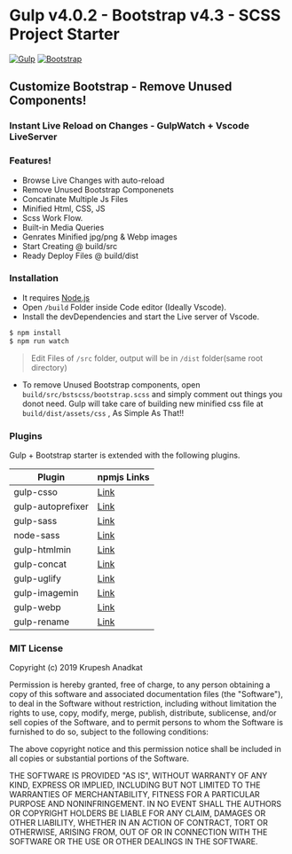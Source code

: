 # Gulp v4.0.2 - Bootstrap v4.3 - SCSS Project Starter
[![Gulp](https://img.shields.io/badge/Gulp-4.0.2-red.svg)](https://gulpjs.com/docs/en/getting-started/quick-start)
[![Bootstrap](https://img.shields.io/badge/Bootstrap-4.3-blue.svg)](https://getbootstrap.com/docs/4.3/getting-started/introduction/)

## Customize Bootstrap - Remove Unused Components!

### Instant Live Reload on Changes - GulpWatch + Vscode LiveServer

### Features!
- Browse Live Changes with auto-reload
- Remove Unused Bootstrap Componenets
- Concatinate Multiple Js Files
- Minified Html, CSS, JS
- Scss Work Flow.
- Built-in Media Queries
- Genrates Minified jpg/png & Webp images
- Start Creating @ build/src
- Ready Deploy Files @ build/dist

### Installation
- It requires [Node.js](https://nodejs.org/)
- Open ```/build``` Folder inside Code editor (Ideally Vscode).
- Install the devDependencies and start the Live server of Vscode.
```sh
$ npm install
$ npm run watch
```
> Edit Files of ```/src``` folder, output will be in ```/dist``` folder(same root directory)

- To remove Unused Bootstrap components, open ```build/src/bstscss/bootstrap.scss``` and simply comment out things you donot need. Gulp will take care of building new minified css file at ```build/dist/assets/css``` , As Simple As That!!

### Plugins

Gulp + Bootstrap starter is extended with the following plugins. 

| Plugin | npmjs Links |
| ------ | ------ |
| gulp-csso | [Link](https://www.npmjs.com/package/gulp-csso) |
| gulp-autoprefixer | [Link](https://www.npmjs.com/package/gulp-autoprefixer) |
| gulp-sass | [Link](https://www.npmjs.com/package/gulp-sass) |
| node-sass | [Link](https://www.npmjs.com/package/node-sass) |
| gulp-htmlmin | [Link](https://www.npmjs.com/package/gulp-htmlmin) |
| gulp-concat | [Link](https://www.npmjs.com/package/gulp-concat) |
| gulp-uglify | [Link](https://www.npmjs.com/package/gulp-uglify) |
| gulp-imagemin | [Link](https://www.npmjs.com/package/gulp-imagemin) |
| gulp-webp | [Link](https://www.npmjs.com/package/gulp-webp) |
| gulp-rename | [Link](https://www.npmjs.com/package/gulp-rename) |


### MIT License

Copyright (c) 2019 Krupesh Anadkat

Permission is hereby granted, free of charge, to any person obtaining a copy
of this software and associated documentation files (the "Software"), to deal
in the Software without restriction, including without limitation the rights
to use, copy, modify, merge, publish, distribute, sublicense, and/or sell
copies of the Software, and to permit persons to whom the Software is
furnished to do so, subject to the following conditions:

The above copyright notice and this permission notice shall be included in all
copies or substantial portions of the Software.

THE SOFTWARE IS PROVIDED "AS IS", WITHOUT WARRANTY OF ANY KIND, EXPRESS OR
IMPLIED, INCLUDING BUT NOT LIMITED TO THE WARRANTIES OF MERCHANTABILITY,
FITNESS FOR A PARTICULAR PURPOSE AND NONINFRINGEMENT. IN NO EVENT SHALL THE
AUTHORS OR COPYRIGHT HOLDERS BE LIABLE FOR ANY CLAIM, DAMAGES OR OTHER
LIABILITY, WHETHER IN AN ACTION OF CONTRACT, TORT OR OTHERWISE, ARISING FROM,
OUT OF OR IN CONNECTION WITH THE SOFTWARE OR THE USE OR OTHER DEALINGS IN THE
SOFTWARE.

